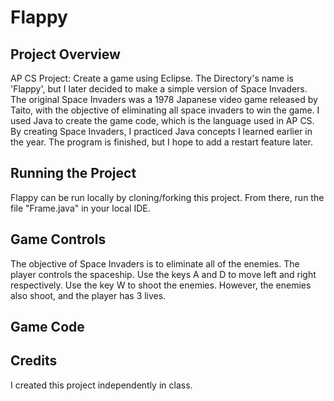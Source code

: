 # Flappy

## Project Overview

AP CS Project: Create a game using Eclipse. 
The Directory's name is 'Flappy', but I later decided to make a simple version of Space Invaders. The original Space Invaders was a 1978 Japanese video game released by Taito, with the objective of eliminating all space invaders to win the game. I used Java to create the game code, which is the language used in AP CS. By creating Space Invaders, I practiced Java concepts I learned earlier in the year. The program is finished, but I hope to add a restart feature later. 

## Running the Project
Flappy can be run locally by cloning/forking this project. From there, run the file "Frame.java" in your local IDE.

## Game Controls
The objective of Space Invaders is to eliminate all of the enemies. The player controls the spaceship. Use the keys A and D to move left and right respectively. Use the key W to shoot the enemies. However, the enemies also shoot, and the player has 3 lives. 

## Game Code

## Credits
I created this project independently in class.

